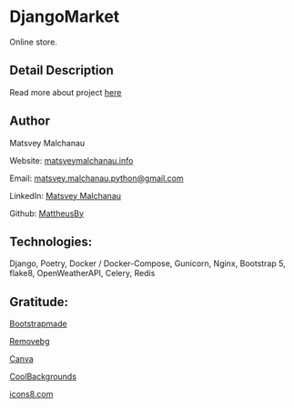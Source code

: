 # DjangoMarket

Online store.

## Detail Description

Read more about project [here](http://matsveymalchanau.info/djangomarket)


## Author

Matsvey Malchanau

Website: [matsveymalchanau.info](http://matsveymalchanau.info/)

Email: matsvey.malchanau.python@gmail.com

LinkedIn: [Matsvey Malchanau](https://www.linkedin.com/in/matsvey-malchanau/)

Github: [MattheusBy](https://github.com/MattheusBy)


## Technologies:
Django, Poetry, Docker / Docker-Compose, Gunicorn, Nginx, Bootstrap 5, flake8, OpenWeatherAPI, Celery, Redis

## Gratitude:

[Bootstrapmade](https://bootstrapmade.com/)

[Removebg](https://www.remove.bg/)

[Canva](https://www.canva.com)

[CoolBackgrounds](https://coolbackgrounds.io/)

[icons8.com](https://icons8.com/)
